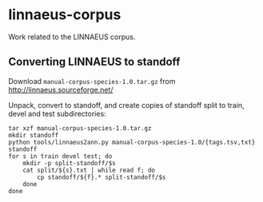 # linnaeus-corpus

Work related to the LINNAEUS corpus.

## Converting LINNAEUS to standoff

Download `manual-corpus-species-1.0.tar.gz` from http://linnaeus.sourceforge.net/

Unpack, convert to standoff, and create copies of standoff split to train, devel and test subdirectories:

    tar xzf manual-corpus-species-1.0.tar.gz
    mkdir standoff
    python tools/linnaeus2ann.py manual-corpus-species-1.0/{tags.tsv,txt} standoff
    for s in train devel test; do
        mkdir -p split-standoff/$s
        cat split/${s}.txt | while read f; do
            cp standoff/${f}.* split-standoff/$s
        done
    done
